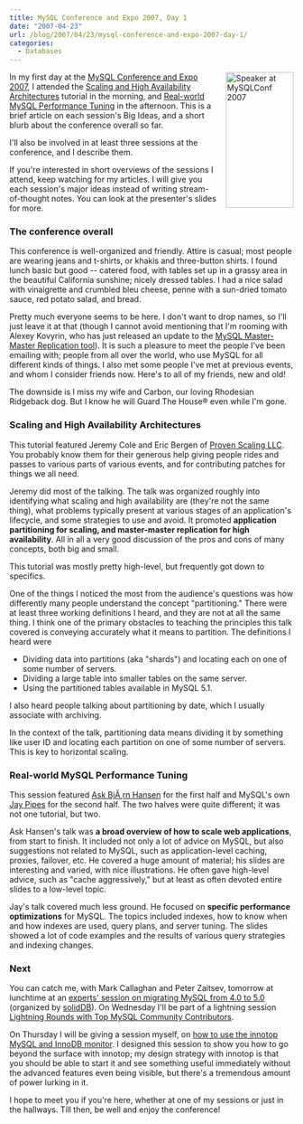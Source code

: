 ```yaml
---
title: MySQL Conference and Expo 2007, Day 1
date: "2007-04-23"
url: /blog/2007/04/23/mysql-conference-and-expo-2007-day-1/
categories:
  - Databases
---
```

[<img style="float:right; margin-left: 15px" src="http://conferences.oreillynet.com/images/mysqluc2007/banners/speakers/120x240.jpg" width="120" height="240" alt="Speaker at MySQLConf 2007" />][1] 
In my first day at the [MySQL Conference and Expo 2007][1], I attended the [Scaling and High Availability Architectures][2] tutorial in the morning, and [Real-world MySQL Performance Tuning][3] in the afternoon. This is a brief article on each session's Big Ideas, and a short blurb about the conference overall so far.

I'll also be involved in at least three sessions at the conference, and I describe them.

If you're interested in short overviews of the sessions I attend, keep watching for my articles. I will give you each session's major ideas instead of writing stream-of-thought notes. You can look at the presenter's slides for more.

### The conference overall

This conference is well-organized and friendly. Attire is casual; most people are wearing jeans and t-shirts, or khakis and three-button shirts. I found lunch basic but good -- catered food, with tables set up in a grassy area in the beautiful California sunshine; nicely dressed tables. I had a nice salad with vinaigrette and crumbled bleu cheese, penne with a sun-dried tomato sauce, red potato salad, and bread.

Pretty much everyone seems to be here. I don't want to drop names, so I'll just leave it at that (though I cannot avoid mentioning that I'm rooming with Alexey Kovyrin, who has just released an update to the [MySQL Master-Master Replication tool][4]). It is such a pleasure to meet the people I've been emailing with; people from all over the world, who use MySQL for all different kinds of things. I also met some people I've met at previous events, and whom I consider friends now. Here's to all of my friends, new and old!

The downside is I miss my wife and Carbon, our loving Rhodesian Ridgeback dog. But I know he will Guard The House&reg; even while I'm gone.

### Scaling and High Availability Architectures

This tutorial featured Jeremy Cole and Eric Bergen of [Proven Scaling LLC][5]. You probably know them for their generous help giving people rides and passes to various parts of various events, and for contributing patches for things we all need.

Jeremy did most of the talking. The talk was organized roughly into identifying what scaling and high availability are (they're not the same thing), what problems typically present at various stages of an application's lifecycle, and some strategies to use and avoid. It promoted **application partitioning for scaling, and master-master replication for high availability**. All in all a very good discussion of the pros and cons of many concepts, both big and small.

This tutorial was mostly pretty high-level, but frequently got down to specifics.

One of the things I noticed the most from the audience's questions was how differently many people understand the concept "partitioning." There were at least three working definitions I heard, and they are not at all the same thing. I think one of the primary obstacles to teaching the principles this talk covered is conveying accurately what it means to partition. The definitions I heard were

*   Dividing data into partitions (aka "shards") and locating each on one of some number of servers.
*   Dividing a large table into smaller tables on the same server.
*   Using the partitioned tables available in MySQL 5.1.

I also heard people talking about partitioning by date, which I usually associate with archiving.

In the context of the talk, partitioning data means dividing it by something like user ID and locating each partition on one of some number of servers. This is key to horizontal scaling.

### Real-world MySQL Performance Tuning

This session featured [Ask BjÃ¸rn Hansen][6] for the first half and MySQL's own [Jay Pipes][7] for the second half. The two halves were quite different; it was not one tutorial, but two.

Ask Hansen's talk was **a broad overview of how to scale web applications**, from start to finish. It included not only a lot of advice on MySQL, but also suggestions not related to MySQL, such as application-level caching, proxies, failover, etc. He covered a huge amount of material; his slides are interesting and varied, with nice illustrations. He often gave high-level advice, such as "cache aggressively," but at least as often devoted entire slides to a low-level topic.

Jay's talk covered much less ground. He focused on **specific performance optimizations** for MySQL. The topics included indexes, how to know when and how indexes are used, query plans, and server tuning. The slides showed a lot of code examples and the results of various query strategies and indexing changes.

### Next

You can catch me, with Mark Callaghan and Peter Zaitsev, tomorrow at lunchtime at an [experts' session on migrating MySQL from 4.0 to 5.0][8] (organized by [solidDB][9]). On Wednesday I'll be part of a lightning session [Lightning Rounds with Top MySQL Community Contributors][10].

On Thursday I will be giving a session myself, on [how to use the innotop MySQL and InnoDB monitor][11]. I designed this session to show you how to go beyond the surface with innotop; my design strategy with innotop is that you should be able to start it and see something useful immediately without the advanced features even being visible, but there's a tremendous amount of power lurking in it.

I hope to meet you if you're here, whether at one of my sessions or just in the hallways. Till then, be well and enjoy the conference!

 [1]: http://www.mysqlconf.com/
 [2]: http://www.mysqlconf.com/cs/mysqluc2007/view/e_sess/10893
 [3]: http://www.mysqlconf.com/cs/mysqluc2007/view/e_sess/12080
 [4]: http:/http://www.xaprb.com/blog.kovyrin.net/2007/04/23/master-master-replication-example-using-mmm/
 [5]: http://www.provenscaling.com/
 [6]: http://develooper.com/
 [7]: http://www.jpipes.com/
 [8]: http:/http://www.xaprb.com/blog.cheyer.biz/2007/04/23/meet-the-experts-at-mysql-uc/
 [9]: http://www.solidtech.com/en/products/relationaldatabasemanagementsoftware/sdbformysql.asp
 [10]: http://www.mysqlconf.com/cs/mysqluc2007/view/e_sess/12911
 [11]: http://www.mysqlconf.com/cs/mysqluc2007/view/e_sess/13213
